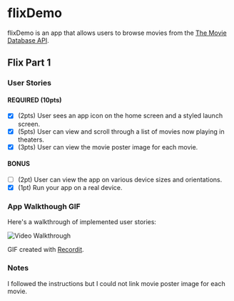 # flixDemo

flixDemo is an app that allows users to browse movies from the [The Movie Database API](http://docs.themoviedb.apiary.io/#).


## Flix Part 1

### User Stories


#### REQUIRED (10pts)
- [x] (2pts) User sees an app icon on the home screen and a styled launch screen.
- [x] (5pts) User can view and scroll through a list of movies now playing in theaters.
- [x] (3pts) User can view the movie poster image for each movie.

#### BONUS
- [ ] (2pt) User can view the app on various device sizes and orientations.
- [x] (1pt) Run your app on a real device.

### App Walkthough GIF
Here's a walkthrough of implemented user stories:

<img src='http://g.recordit.co/aPjj6C9APR.gif' title='Video Walkthrough' width='' alt='Video Walkthrough' />

GIF created with [Recordit](http://recordit.co).

### Notes
I followed the instructions but I could not link movie poster image for each movie.
